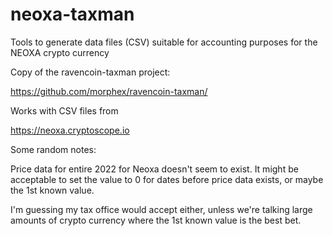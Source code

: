 # neoxa-taxman
Tools to generate data files (CSV) suitable for accounting purposes for the NEOXA crypto currency 

Copy of the ravencoin-taxman project:

https://github.com/morphex/ravencoin-taxman/

Works with CSV files from

https://neoxa.cryptoscope.io

Some random notes:

  Price data for entire 2022 for Neoxa doesn't seem to exist. It might be
  acceptable to set the value to 0 for dates before price data exists, or
  maybe the 1st known value.

  I'm guessing my tax office would accept either, unless we're talking large
  amounts of crypto currency where the 1st known value is the best bet.
